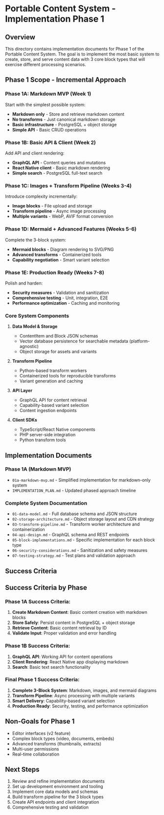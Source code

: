 # Portable Content System - Implementation Phase 1

## Overview

This directory contains implementation documents for Phase 1 of the Portable Content System. The goal is to implement the most basic system to create, store, and serve content data with 3 core block types that will exercise different processing scenarios.

## Phase 1 Scope - Incremental Approach

### Phase 1A: Markdown MVP (Week 1)
Start with the simplest possible system:
- **Markdown only** - Store and retrieve markdown content
- **No transforms** - Just canonical markdown storage
- **Basic infrastructure** - PostgreSQL + object storage
- **Simple API** - Basic CRUD operations

### Phase 1B: Basic API & Client (Week 2)
Add API and client rendering:
- **GraphQL API** - Content queries and mutations
- **React Native client** - Basic markdown rendering
- **Simple search** - PostgreSQL full-text search

### Phase 1C: Images + Transform Pipeline (Weeks 3-4)
Introduce complexity incrementally:
- **Image blocks** - File upload and storage
- **Transform pipeline** - Async image processing
- **Multiple variants** - WebP, AVIF format conversion

### Phase 1D: Mermaid + Advanced Features (Weeks 5-6)
Complete the 3-block system:
- **Mermaid blocks** - Diagram rendering to SVG/PNG
- **Advanced transforms** - Containerized tools
- **Capability negotiation** - Smart variant selection

### Phase 1E: Production Ready (Weeks 7-8)
Polish and harden:
- **Security measures** - Validation and sanitization
- **Comprehensive testing** - Unit, integration, E2E
- **Performance optimization** - Caching and monitoring

### Core System Components

1. **Data Model & Storage**
   - ContentItem and Block JSON schemas
   - Vector database persistence for searchable metadata (platform-agnostic)
   - Object storage for assets and variants

2. **Transform Pipeline**
   - Python-based transform workers
   - Containerized tools for reproducible transforms
   - Variant generation and caching

3. **API Layer**
   - GraphQL API for content retrieval
   - Capability-based variant selection
   - Content ingestion endpoints

4. **Client SDKs**
   - TypeScript/React Native components
   - PHP server-side integration
   - Python transform tools

## Implementation Documents

### Phase 1A (Markdown MVP)
- `01a-markdown-mvp.md` - Simplified implementation for markdown-only system
- `IMPLEMENTATION_PLAN.md` - Updated phased approach timeline

### Complete System Documentation
- `01-data-model.md` - Full database schema and JSON structure
- `02-storage-architecture.md` - Object storage layout and CDN strategy
- `03-transform-pipeline.md` - Transform worker architecture and containerization
- `04-api-design.md` - GraphQL schema and REST endpoints
- `05-block-implementations.md` - Specific implementation for each block type
- `06-security-considerations.md` - Sanitization and safety measures
- `07-testing-strategy.md` - Test plans and validation approach

## Success Criteria

## Success Criteria by Phase

### Phase 1A Success Criteria:
1. **Create Markdown Content**: Basic content creation with markdown blocks
2. **Store Safely**: Persist content in PostgreSQL + object storage
3. **Retrieve Content**: Basic content retrieval by ID
4. **Validate Input**: Proper validation and error handling

### Phase 1B Success Criteria:
1. **GraphQL API**: Working API for content operations
2. **Client Rendering**: React Native app displaying markdown
3. **Search**: Basic text search functionality

### Final Phase 1 Success Criteria:
1. **Complete 3-Block System**: Markdown, images, and mermaid diagrams
2. **Transform Pipeline**: Async processing with multiple variants
3. **Smart Delivery**: Capability-based variant selection
4. **Production Ready**: Security, testing, and performance optimization

## Non-Goals for Phase 1

- Editor interfaces (v2 feature)
- Complex block types (video, documents, embeds)
- Advanced transforms (thumbnails, extracts)
- Multi-user permissions
- Real-time collaboration

## Next Steps

1. Review and refine implementation documents
2. Set up development environment and tooling
3. Implement core data models and schemas
4. Build transform pipeline for the 3 block types
5. Create API endpoints and client integration
6. Comprehensive testing and validation
